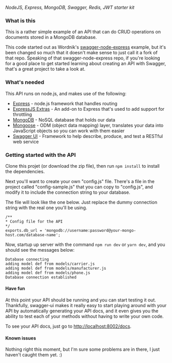 *NodeJS, Express, MongoDB, Swagger, Redis, JWT starter kit*

### What is this

This is a rather simple example of an API that can do CRUD operations on documents stored in a MongoDB database.

This code started out as Wordnik's [swagger-node-express](https://github.com/wordnik/swagger-node-express) example, but it's been changed so much that it doesn't make sense to just call it a fork of that repo. Speaking of that swagger-node-express repo, if you're looking for a good place to get started learning about creating an API with Swagger, that's a great project to take a look at.

### What's needed

This API runs on node.js, and makes use of the following:

- [Express](https://github.com/visionmedia/express) - node.js framework that handles routing
- [ExpressJS Extras](https://github.com/davglass/express-extras) - An add-on to Express that's used to add support for throttling
- [MongoDB](http://mongodb.com) - NoSQL database that holds our data
- [Mongoose](http://mongoosejs.com/) - ODM (object data mapping) layer, translates your data into JavaScript objects so you can work with them easier
- [Swagger UI](https://github.com/wordnik/swagger-ui) - Framework to help describe, produce, and test a RESTful web service


### Getting started with the API

Clone this projet (or download the zip file), then run ```npm install``` to install the dependencies.

Next you'll want to create your own "config.js" file. There's a file in the project called "config-sample.js" that you can copy to "config.js", and modify it to include the connection string to your database.

The file will look like the one below. Just replace the dummy connection string with the real one you'll be using.


```
/**
* Config file for the API
*/
exports.db_url = 'mongodb://username:password@your-mongo-host.com/database-name';

```

Now, startup up server with the command `npm run dev` or `yarn dev`, and you should see the messages below:

	Database connecting
	adding model def from models/carrier.js
	adding model def from models/manufacturer.js
	adding model def from models/phone.js
	Database connection established


#### Have fun

At this point your API should be running and you can start testing it out. Thankfully, swagger-ui makes it really easy to start playing around with your API by automatically generating your API docs, and it even gives you the ability to test each of your methods without having to write your own code.

To see your API docs, just go to [http://localhost:8002/docs](http://localhost:8005/docs).

#### Known issues

Nothing right this moment, but I'm sure some problems are in there, I just haven't caught them yet. :)
